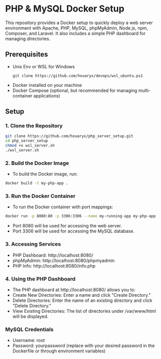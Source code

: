 # PHP & MySQL Docker Setup

This repository provides a Docker setup to quickly deploy a web server environment with Apache, PHP, MySQL, phpMyAdmin, Node.js, npm, Composer, and Laravel. It also includes a simple PHP dashboard for managing directories.

## Prerequisites
- Unix Env or WSL for Windows
  ```
  git clone https://github.com/houaryx/devops/wsl_ubuntu.ps1
  ```
- Docker installed on your machine
- Docker Compose (optional, but recommended for managing multi-container applications)

## Setup

### 1. Clone the Repository

```bash
git clone https://github.com/houaryx/php_server_setup.git
cd php_server_setup
chmod +x wsl_server.sh
./wsl_server.sh
`````
### 2. Build the Docker Image
- To build the Docker image, run:
```bash
docker build -t my-php-app .
```
### 3. Run the Docker Container
- To run the Docker container with port mappings:
```bash
docker run -p 8080:80 -p 3306:3306 --name my-running-app my-php-app

```
- Port 8080 will be used for accessing the web server.
- Port 3306 will be used for accessing the MySQL database.

### 3. Accessing Services
- PHP Dashboard: http://localhost:8080/
- phpMyAdmin: http://localhost:8080/phpmyadmin
- PHP Info: http://localhost:8080/info.php

### 4. Using the PHP Dashboard
- The PHP dashboard at http://localhost:8080/ allows you to:
- Create New Directories: Enter a name and click "Create Directory."
- Delete Directories: Enter the name of an existing directory and click "Delete Directory."
- View Existing Directories: The list of directories under /var/www/html will be displayed.
### MySQL Credentials
- Username: root
- Password: yourpassword (replace with your desired password in the Dockerfile or through environment variables)
